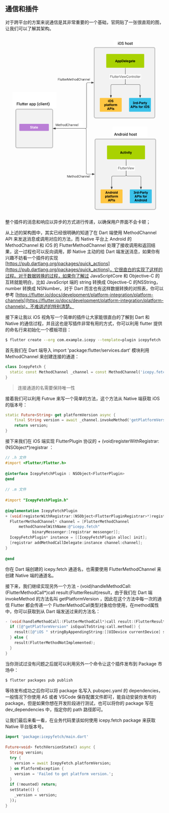 ## 通信和插件

对于跨平台的方案来说通信是其非常重要的一个基础，官网贴了一张很直观的图，让我们可以了解其架构。

![](../images/flutter-21.png)

整个插件的消息和响应以异步的方式进行传递，以确保用户界面不会卡顿；

从上述的架构图中，其实已经很明确的知道了在 Dart 端使用 MethodChannel API 来发送消息或调用对应的方法，而 Native 平台上 Android 的 MethodChannel 和 iOS 的 FlutterMethodChannel 处理了接收调用和返回结果，这一过程也可以反向调用，即 Native 主动的给 Dart 端发送消息，如果你有兴趣不妨看一个插件的实现 [https://pub.dartlang.org/packages/quick_actions](https://pub.dartlang.org/packages/quick_actions)，它很直白的实现了这样的过程。对于数据转换的过程，如果你了解过 JavaScriptCore 和 Objective-C 的互转就能明白，比如 JavaScript 端的 string 转换成 Objective-C 的NSString，number 转换成 NSNumber。对于 Dart 而言也有这样数据转换的对照表，你可以参考 [https://flutter.io/docs/development/platform-integration/platform-channels](https://flutter.io/docs/development/platform-integration/platform-channels)，不难讲述的特别清楚。

接下来让我以 iOS 视角写一个简单的插件让大家能很直白的了解到 Dart 和 Native 的通信过程，并且这也是写插件非常有用的方式，你可以利用 flutter 提供的命名行来初始化一个模板项目：

```bash
$ flutter create --org com.example.icepy --template=plugin icepyfetch
```

首先我们在 Dart 端导入 import 'package:flutter/services.dart' 模块利用 MethodChannel 来创建连接的通道：

```dart
class IcepyFetch {
  static const MethodChannel _channel = const MethodChannel('icepy.fetch');
}
```

> 连接通道的名需要保持唯一性

接着我们可以利用 Futrue 来写一个简单的方法，这个方法从 Native 端获取 iOS 的版本号：

```dart
static Future<String> get platformVersion async {
    final String version = await _channel.invokeMethod('getPlatformVersion');
    return version;
}
```

接下来我们在 iOS 端实现 FlutterPlugin 协议的 + (void)registerWithRegistrar:(NSObject<FlutterPluginRegistrar>*)registrar ：

```Objective-C
// .h 文件
#import <Flutter/Flutter.h>

@interface IcepyFetchPlugin : NSObject<FlutterPlugin>
@end

// .m 文件

#import "IcepyFetchPlugin.h"

@implementation IcepyFetchPlugin
+ (void)registerWithRegistrar:(NSObject<FlutterPluginRegistrar>*)registrar {
  FlutterMethodChannel* channel = [FlutterMethodChannel
      methodChannelWithName:@"icepy.fetch"
            binaryMessenger:[registrar messenger]];
  IcepyFetchPlugin* instance = [[IcepyFetchPlugin alloc] init];
  [registrar addMethodCallDelegate:instance channel:channel];
}

@end
```

你在 Dart 端创建的 icepy.fetch 通道名，也需要使用 FlutterMethodChannel 来创建 Native 端的通道名。

接下来，我们继续实现另外一个方法 - (void)handleMethodCall:(FlutterMethodCall*)call result:(FlutterResult)result，由于我们在 Dart 端 invokeMethod 的方法名叫 getPlatformVersion ，因此在这个方法中每一次的通信 Flutter 都会传递一个 FlutterMethodCall类型对象给你使用，在method属性中，你可以获取到从 Dart 端发送过来的方法名：

```Objective-C
- (void)handleMethodCall:(FlutterMethodCall*)call result:(FlutterResult)result {
  if ([@"getPlatformVersion" isEqualToString:call.method]) {
    result([@"iOS " stringByAppendingString:[[UIDevice currentDevice] systemVersion]]);
  } else {
    result(FlutterMethodNotImplemented);
  }
}
```

当你测试过没有问题之后就可以利用另外一个命令让这个插件发布到 Package 市场中：

```bash
$ flutter packages pub publish
```

等待发布成功之后你可以将 package 名写入 pubspec.yaml 的 dependencies，一般情况下你使用 AS 或者 VSCode 保存配置文件即可，能自动安装你发布的 package，但是如果你想在开发阶段进行测试，也可以将你的 package 写在 dev_dependencies 中，指定你的 path 路径即可。

让我们最后来看一看，在业务代码里该如何使用 icepy.fetch package 来获取 Native 平台版本号。

```dart
import 'package:icepyfetch/main.dart'

Future<void> fetchVersionState() async {
  String version;
  try {
    version = await IcepyFetch.platformVersion;
  } on PlatformException {
    version = 'Failed to get platform version.';
  }
  if (!mounted) return;
  setState(() {
    _version = version;
  });
}
```